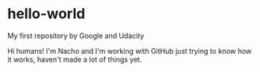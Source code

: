# hello-world
My first repository by Google and Udacity

Hi humans!
I'm Nacho and I'm working with GitHub just trying to know how it works, haven't made a lot of things yet.
